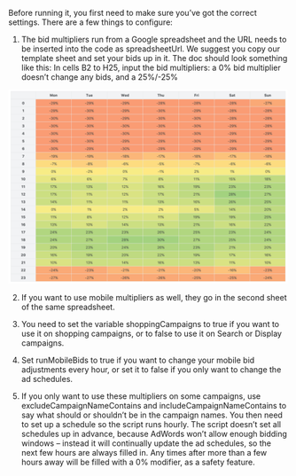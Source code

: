 Before running it, you first need to make sure you’ve got the correct settings. There are a few things to configure:

1. The bid multipliers run from a Google spreadsheet and the URL needs to be inserted into the code as spreadsheetUrl. We suggest you copy our template sheet and set your bids up in it. The doc should look something like this: In cells B2 to H25, input the bid multipliers: a 0% bid multiplier doesn’t change any bids, and a 25%/-25%

![alt text](https://github.com/caladamson/Marketing-Scripts/blob/master/Bidding/screenshot.png "Example sheet")

2. If you want to use mobile multipliers as well, they go in the second sheet of the same spreadsheet.

3. You need to set the variable shoppingCampaigns to true if you want to use it on shopping campaigns, or to false to use it on Search or Display campaigns.

4. Set runMobileBids to true if you want to change your mobile bid adjustments every hour, or set it to false if you only want to change the ad schedules.

5. If you only want to use these multipliers on some campaigns, use excludeCampaignNameContains and includeCampaignNameContains to say what should or shouldn’t be in the campaign names.
You then need to set up a schedule so the script runs hourly. The script doesn’t set all schedules up in advance, because AdWords won’t allow enough bidding windows – instead it will continually update the ad schedules, so the next few hours are always filled in. Any times after more than a few hours away will be filled with a 0% modifier, as a safety feature.
